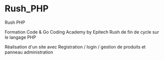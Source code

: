 # Rush_PHP
Rush PHP


Formation Code & Go Coding Academy by Epitech
Rush de fin de cycle sur le langage PHP

Réalisation d'un site avec Registration / login / gestion de produits et panneau administration
